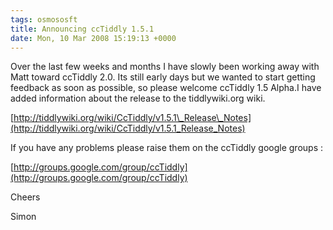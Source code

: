 ```yaml
---
tags: osmososft
title: Announcing ccTiddly 1.5.1
date: Mon, 10 Mar 2008 15:19:13 +0000
---
```

  

Over the last few weeks and months I have slowly been working away with Matt toward ccTiddly 2.0. Its still early days but we wanted to start getting feedback as soon as possible, so please welcome ccTiddly 1.5 Alpha.I have added information about the release to the tiddlywiki.org wiki.

  

  

[http://tiddlywiki.org/wiki/CcTiddly/v1.5.1\_Release\_Notes](http://tiddlywiki.org/wiki/CcTiddly/v1.5.1_Release_Notes)

  

If you have any problems please raise them on the ccTiddly google groups :  
  
[http://groups.google.com/group/ccTiddly](http://groups.google.com/group/ccTiddly)  
  
Cheers  
  
Simon
